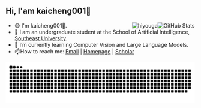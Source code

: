 
 <h2>Hi, I'am kaicheng001👋</h2>
<a href="https://github.com/kaicheng001">
  <img align="right" alt="GitHub Stats" src="https://github-readme-stats.vercel.app/api?theme=radical&username=kaicheng001&show_icons=true&include_all_commits=true" />
</a>
<img align="right" src="https://komarev.com/ghpvc/?username=kaicheng001" alt="hiyouga" />

- 😄 I'm kaicheng001👋.
- 🏫 I am an undergraduate student at the School of Artificial Intelligence, [Southeast University](https://www.seu.edu.cn/).
- 🔭 I’m currently learning Computer Vision and Large Language Models.
- 📫How to reach me: [Email](xingxie.cn@gmail.con) | [Homepage](https://kaicheng001.github.io/) | [Scholar](https://scholar.google.com/citations?user=auVVccsAAAAJ&hl=en&oi=ao)


<picture>
  <source media="(prefers-color-scheme: dark)" srcset="https://raw.githubusercontent.com/kaicheng001/kaicheng001/output/github-contribution-grid-snake-dark.svg">
  <source media="(prefers-color-scheme: light)" srcset="https://raw.githubusercontent.com/kaicheng001/kaicheng001/output/github-contribution-grid-snake.svg">
  <img alt="github contribution grid snake animation" src="https://raw.githubusercontent.com/kaicheng001/kaicheng001/output/github-contribution-grid-snake.svg">
</picture>